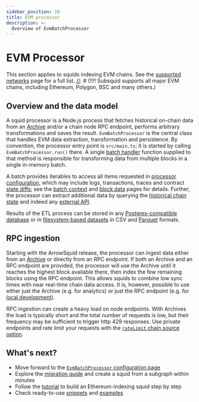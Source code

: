 ```yaml
---
sidebar_position: 10
title: EVM processor
description: >-
  Overview of EvmBatchProcessor
---
```


# EVM Processor

This section applies to squids indexing EVM chains. See the [supported networks](/arrowsquid-docs-v0/evm-indexing/supported-networks) page for a full list.
[//]: # (!!!! Subsquid supports all major EVM chains, including Ethereum, Polygon, BSC and many others.)

## Overview and the data model

A squid processor is a Node.js process that fetches historical on-chain data from an [Archive](/arrowsquid-docs-v0/archives) and/or a chain node RPC endpoint, performs arbitrary transformations and saves the result. `EvmBatchProcessor` is the central class that handles EVM data extraction, transformation and persistence. By convention, the processor entry point is `src/main.ts`; it is started by calling `EvmBatchProcessor.run()` there. A single [batch handler](/arrowsquid-docs-v0/basics/batch-processing) function supplied to that method is responsible for transforming data from multiple blocks in a single in-memory batch.

A batch provides iterables to access all items requested in [processor configuration](../configuration), which may include logs, transactions, traces and contract [state diffs](../configuration/state-diffs/); see the [batch context](/arrowsquid-docs-v0/basics/squid-processor/#batch-context) and [block data](../context-interfaces/) pages for details. Further, the processor can extract additional data by querying the [historical chain state](../query-state) and indeed any [external API](/arrowsquid-docs-v0/basics/external-api).

Results of the ETL process can be stored in any [Postgres-compatible database](/arrowsquid-docs-v0/store/postgres/typeorm-store/) or in [filesystem-based datasets](/arrowsquid-docs-v0/store/file-store/) in CSV and [Parquet](https://parquet.apache.org) formats.

[//]: # (???? The illustration needs updating)

[//]: # (!!!! A typical processor looks as below:)
[//]: # (!!!! Batch processor context/img/batch-context.png)

## RPC ingestion

Starting with the ArrowSquid release, the processor can ingest data either from an [Archive](/arrowsquid-docs-v0/archives) or directly from an RPC endpoint. If both an Archive and an RPC endpoint are provided, the processor will use the Archive until it reaches the highest block available there, then index the few remaining blocks using the RPC endpoint. This allows squids to combine low sync times with near real-time chain data access. It is, however, possible to use either just the Archive (e.g. for analytics) or just the RPC endpoint (e.g. for [local development](/arrowsquid-docs-v0/tutorials/ethereum-local-development)).

RPC ingestion can create a heavy load on node endpoints. With Archives the load is typically short and the total number of requests is low, but their frequency may be sufficient to trigger http 429 responses. Use private endpoints and rate limit your requests with the [`rateLimit` chain source option](../configuration/initialization/#set-data-source).

## What's next?

- Move forward to the [`EvmBatchProcessor` configuration page](../configuration)
- Explore the [migration guide](/arrowsquid-docs-v0/migrate/migrate-subgraph/) and create a squid from a subgraph within minutes
- Follow the [tutorial](/arrowsquid-docs-v0/tutorials/bayc/) to build an Ethereum-indexing squid step by step
- Check ready-to-use [snippets](/arrowsquid-docs-v0/evm-indexing/configuration/showcase) and [examples](/arrowsquid-docs-v0/examples/evm)
